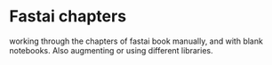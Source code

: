 # Fastai chapters
working through the chapters of fastai book manually, and with blank notebooks. Also augmenting or using different libraries.


